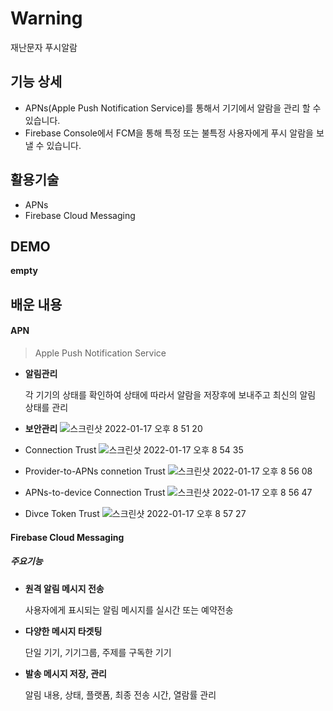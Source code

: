
# Warning
재난문자 푸시알람 

## 기능 상세
- APNs(Apple Push Notification Service)를 통해서 기기에서 알람을 관리 할 수 있습니다. 
- Firebase Console에서 FCM을 통해 특정 또는 불특정 사용자에게 푸시 알람을 보낼 수 있습니다. 

## 활용기술 
- APNs
- Firebase Cloud Messaging 

## DEMO
**empty**

## 배운 내용

#### APN
> Apple Push Notification Service 

- **알림관리**
	
	각 기기의 상태를 확인하여 상태에 따라서 알람을 저장후에 보내주고 최신의 알림 상태를 관리 

- **보안관리**
![스크린샷 2022-01-17 오후 8 51 20](https://user-images.githubusercontent.com/51107183/149765017-f00184c1-8ea5-440a-8f2a-cd09e28d5d44.png)

- Connection Trust 
![스크린샷 2022-01-17 오후 8 54 35](https://user-images.githubusercontent.com/51107183/149765258-290598a8-5d8e-4e46-a0b1-265769b9185b.png)

- Provider-to-APNs connetion Trust 
![스크린샷 2022-01-17 오후 8 56 08](https://user-images.githubusercontent.com/51107183/149765394-74e091e1-f19d-4087-997c-4df305d4d956.png)

- APNs-to-device Connection Trust 
![스크린샷 2022-01-17 오후 8 56 47](https://user-images.githubusercontent.com/51107183/149765480-229b1a06-047e-4f77-8ea9-449c28907ffb.png)

- Divce Token Trust 
 ![스크린샷 2022-01-17 오후 8 57 27](https://user-images.githubusercontent.com/51107183/149765566-4d0a9560-4010-4e44-a243-e72bfc7dbef0.png)
 
 #### Firebase Cloud Messaging 
 
##### 주요기능
 
- **원격 알림 메시지 전송**
	
	사용자에게 표시되는 알림 메시지를 실시간 또는 예약전송 
	
- **다양한 메시지 타겟팅**
 
	단일 기기, 기기그룹, 주제를 구독한 기기
 	
- **발송 메시지 저장, 관리**

	알림 내용, 상태, 플랫폼, 최종 전송 시간, 열람률 관리 
	

